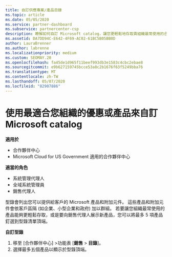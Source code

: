 ```yaml
---
title: 自訂供應專案/產品目錄
ms.topic: article
ms.date: 05/05/2020
ms.service: partner-dashboard
ms.subservice: partnercenter-csp
description: 瞭解如何自訂 Microsoft catalog，讓您更輕鬆地存取貴組織最常使用的合作夥伴供應專案或產品。
ms.assetid: DA7DD94C-E642-4F69-AC02-61BC5B05BB0D
author: LauraBrenner
ms.author: labrenne
ms.localizationpriority: medium
ms.custom: SEOMAY.20
ms.openlocfilehash: fa45de1d965f11beef993db3e1583c4cbc2ebae8
ms.sourcegitcommit: e9b627159745bcce53a8c2b1676f63f5249bba76
ms.translationtype: MT
ms.contentlocale: zh-TW
ms.lasthandoff: 05/07/2020
ms.locfileid: "82907886"
---
```

# <a name="customize-the-microsoft-catalog-with-offers-or-products-most-suited-to-your-organization"></a>使用最適合您組織的優惠或產品來自訂 Microsoft catalog

**適用於**

-  合作夥伴中心
-  Microsoft Cloud for US Government 適用的合作夥伴中心

**適當的角色**

- 系統管理代理人
- 全域系統管理員
- 銷售代理人

型錄會列出您可以提供給客戶的 Microsoft 產品和附加元件。 這些產品和附加元件會依客戶區隔 (如企業、小型企業和政府) 加以群組。 若要讓您組織最常使用的產品能夠更輕鬆存取，或是要向銷售代理人展示新產品，您可以將最多 5 項產品釘選到型錄清單頂端。

**自訂型錄**

1.  移至 [合作夥伴中心] &gt;功能表 [**銷售** &gt; **目錄**]。
2.  選擇最多五個產品以顯示於型錄頂端。
